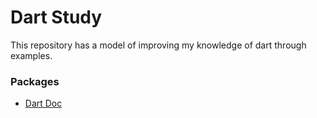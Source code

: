 # Dart Study

This repository has a model of improving my knowledge of dart through examples.

### Packages

- [Dart Doc](https://dart.dev/guides)